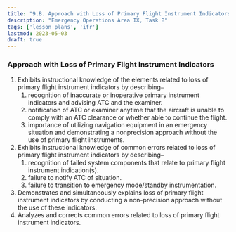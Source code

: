 ```yaml
---
title: "9.B. Approach with Loss of Primary Flight Instrument Indicators"
description: "Emergency Operations Area IX, Task B"
tags: ['lesson plans', 'ifr']
lastmod: 2023-05-03
draft: true
---
```

### Approach with Loss of Primary Flight Instrument Indicators

1. Exhibits instructional knowledge of the elements related to loss of primary flight instrument indicators by describing⎯
   1. recognition of inaccurate or inoperative primary instrument indicators and advising ATC and the examiner. 
   2. notification of ATC or examiner anytime that the aircraft is unable to comply with an ATC clearance or whether able to continue the flight. 
   3. importance of utilizing navigation equipment in an emergency situation and demonstrating a nonprecision approach without the use of primary flight instruments. 
2. Exhibits instructional knowledge of common errors related to loss of primary flight instrument indicators by describing⎯
   1. recognition of failed system components that relate to primary flight instrument indication(s). 
   2. failure to notify ATC of situation. 
   3. failure to transition to emergency mode/standby instrumentation. 
3. Demonstrates and simultaneously explains loss of primary flight instrument indicators by conducting a non-precision approach without the use of these indicators. 
4. Analyzes and corrects common errors related to loss of primary flight instrument indicators. 